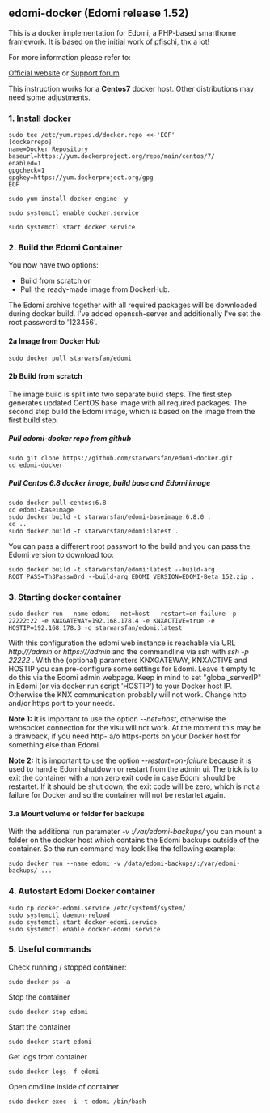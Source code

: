 ## edomi-docker (Edomi release 1.52)
 
 This is a docker implementation for Edomi, a PHP-based smarthome framework.
 It is based on the initial work of [pfischi](https://github.com/pfischi/edomi-docker), thx a lot!

 For more information please refer to:
 
 [Official website](http://www.edomi.de/) or [Support forum](https://knx-user-forum.de/forum/projektforen/edomi)

 This instruction works for a <b>Centos7</b> docker host. Other distributions may need some adjustments.


### 1. Install docker

```shell
sudo tee /etc/yum.repos.d/docker.repo <<-'EOF'
[dockerrepo]
name=Docker Repository
baseurl=https://yum.dockerproject.org/repo/main/centos/7/
enabled=1
gpgcheck=1
gpgkey=https://yum.dockerproject.org/gpg
EOF
```

```shell
sudo yum install docker-engine -y
```
```shell
sudo systemctl enable docker.service
```
```shell
sudo systemctl start docker.service
```

### 2. Build the Edomi Container

You now have two options: 
- Build from scratch or 
- Pull the ready-made image from DockerHub. 

The Edomi archive together with all required packages will be downloaded during docker build. 
I've added openssh-server and additionally I've set the root password to '123456'.

#### 2a Image from Docker Hub

```shell
sudo docker pull starwarsfan/edomi
```

#### 2b Build from scratch

The image build is split into two separate build steps. The first step generates updated CentOS 
base image with all required packages. The second step build the Edomi image, which is based on
the image from the first build step.

##### Pull edomi-docker repo from github

```shell
sudo git clone https://github.com/starwarsfan/edomi-docker.git
cd edomi-docker
```

##### Pull Centos 6.8 docker image, build base and Edomi image

```shell
sudo docker pull centos:6.8
cd edomi-baseimage
sudo docker build -t starwarsfan/edomi-baseimage:6.8.0 .
cd ..
sudo docker build -t starwarsfan/edomi:latest .
```

You can pass a different root passwort to the build and you can pass the Edomi version to download too:

```shell
sudo docker build -t starwarsfan/edomi:latest --build-arg ROOT_PASS=Th3Passw0rd --build-arg EDOMI_VERSION=EDOMI-Beta_152.zip .
```


### 3. Starting docker container

```shell
sudo docker run --name edomi --net=host --restart=on-failure -p 22222:22 -e KNXGATEWAY=192.168.178.4 -e KNXACTIVE=true -e HOSTIP=192.168.178.3 -d starwarsfan/edomi:latest
```

With this configuration the edomi web instance is reachable via URL _http://<docker-host-ip>/admin_ or 
_https://<docker-host-ip>/admin_ and the commandline via ssh with _ssh -p 22222 <docker-host-ip>_.
With the (optional) parameters KNXGATEWAY, KNXACTIVE and HOSTIP you can pre-configure some settings for Edomi. 
Leave it empty to do this via the Edomi admin webpage. Keep in mind to set "global_serverIP" in Edomi (or via 
docker run script 'HOSTIP') to your Docker host IP. Otherwise the KNX communication probably will not work.
Change http and/or https port to your needs.

**Note 1:**
It is important to use the option _--net=host_, otherwise the websocket connection for the visu will not work.
At the moment this may be a drawback, if you need http- a/o https-ports on your Docker host for something else
than Edomi.

**Note 2:**
It is important to use the option _--restart=on-failure_ because it is used to handle Edomi shutdown or restart
from the admin ui. The trick is to exit the container with a non zero exit code in case Edomi should be restartet.
If it should be shut down, the exit code will be zero, which is not a failure for Docker and so the container
will not be restartet again.

#### 3.a Mount volume or folder for backups

With the additional run parameter _-v <host-folder>:/var/edomi-backups/_ you can mount a folder on the docker 
host which contains the Edomi backups outside of the container. So the run command may look like the following example:

```shell
sudo docker run --name edomi -v /data/edomi-backups/:/var/edomi-backups/ ...
```


### 4. Autostart Edomi Docker container

```shell
sudo cp docker-edomi.service /etc/systemd/system/
sudo systemctl daemon-reload
sudo systemctl start docker-edomi.service
sudo systemctl enable docker-edomi.service
```

### 5. Useful commands

Check running / stopped container:

```shell
sudo docker ps -a
```

Stop the container

```shell
sudo docker stop edomi
```

Start the container

```shell
sudo docker start edomi
```

Get logs from container

```shell
sudo docker logs -f edomi
```

Open cmdline inside of container

```shell
sudo docker exec -i -t edomi /bin/bash
```
